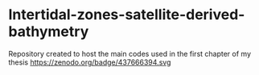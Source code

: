 # Intertidal-zones-satellite-derived-bathymetry
Repository created to host the main codes used in the first chapter of my thesis
https://zenodo.org/badge/437666394.svg
